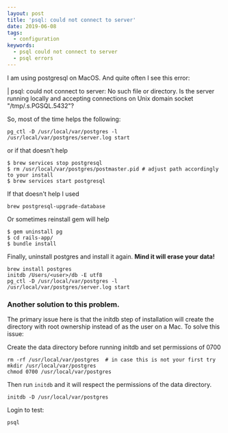 ```yaml
---
layout: post
title: 'psql: could not connect to server'
date: 2019-06-08
tags:
  - configuration
keywords:
  - psql could not connect to server
  - psql errors
---
```


I am using postgresql on MacOS. And quite often I see this error:

| psql: could not connect to server: No such file or directory. Is the server running locally and accepting connections on Unix domain socket "/tmp/.s.PGSQL.5432"?

<!--more-->

So, most of the time helps the following:

```
pg_ctl -D /usr/local/var/postgres -l /usr/local/var/postgres/server.log start
```

or if that doesn't help

```
$ brew services stop postgresql
$ rm /usr/local/var/postgres/postmaster.pid # adjust path accordingly to your install
$ brew services start postgresql
```

If that doesn't help I used

```
brew postgresql-upgrade-database
```

Or sometimes reinstall gem will help

```
$ gem uninstall pg
$ cd rails-app/
$ bundle install
```

Finally, uninstall postgres and install it again. **Mind it will erase your data!**

```
brew install postgres
initdb /Users/<user>/db -E utf8
pg_ctl -D /usr/local/var/postgres -l /usr/local/var/postgres/server.log start
```

### Another solution to this problem.

The primary issue here is that the initdb step of installation will create the directory with root ownership instead of as the user on a Mac. To solve this issue:

Create the data directory before running initdb and set permissions of 0700

```
rm -rf /usr/local/var/postgres  # in case this is not your first try
mkdir /usr/local/var/postgres
chmod 0700 /usr/local/var/postgres
```

Then run `initdb` and it will respect the permissions of the data directory.

```
initdb -D /usr/local/var/postgres
```

Login to test:

```
psql
```
